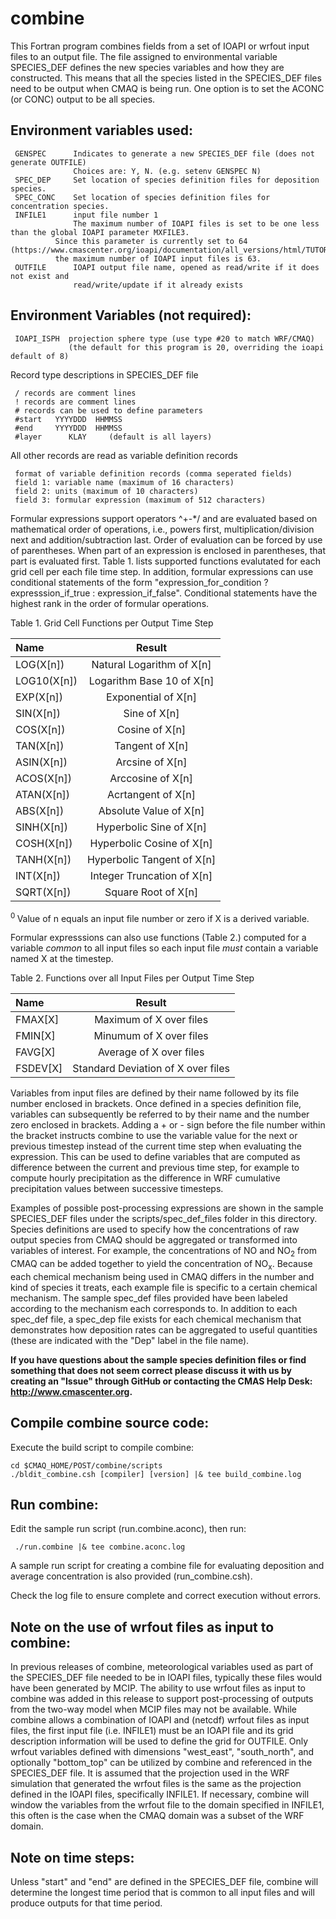 combine
========

This Fortran program combines fields from a set of IOAPI or wrfout input files to an output file.  The file assigned to environmental variable SPECIES_DEF defines the new species variables and how they are constructed.  This means that all the species listed in the SPECIES_DEF files need to be output when CMAQ is being run. One option is  to set the ACONC (or CONC) output to be all species.  

## Environment variables used:

```
 GENSPEC      Indicates to generate a new SPECIES_DEF file (does not generate OUTFILE)
              Choices are: Y, N. (e.g. setenv GENSPEC N)
 SPEC_DEP     Set location of species definition files for deposition species.
 SPEC_CONC    Set location of species definition files for concentration species.
 INFILE1      input file number 1
              The maximum number of IOAPI files is set to be one less than the global IOAPI parameter MXFILE3.
	      Since this parameter is currently set to 64 (https://www.cmascenter.org/ioapi/documentation/all_versions/html/TUTORIAL.html),
	      the maximum number of IOAPI input files is 63.
 OUTFILE      IOAPI output file name, opened as read/write if it does not exist and 
              read/write/update if it already exists
```

## Environment Variables (not required):
```
 IOAPI_ISPH  projection sphere type (use type #20 to match WRF/CMAQ)
             (the default for this program is 20, overriding the ioapi default of 8) 
```
Record type descriptions in SPECIES_DEF file

```
 / records are comment lines
 ! records are comment lines
 # records can be used to define parameters
 #start   YYYYDDD  HHMMSS
 #end     YYYYDDD  HHMMSS
 #layer      KLAY     (default is all layers)
```
All other records are read as variable definition records
```
 format of variable definition records (comma seperated fields)
 field 1: variable name (maximum of 16 characters)
 field 2: units (maximum of 10 characters)
 field 3: formular expression (maximum of 512 characters)
 ```

Formular expressions support operators ^+-\*/ and are evaluated based on mathematical order of operations, i.e., powers first, multiplication/division next and addition/subtraction last. Order of evaluation can be forced by use of parentheses. When part of an expression is enclosed in parentheses, that part is evaluated first.   Table 1. lists supported functions evalutated for each grid cell per each file time step. In addition, formular expressions can use conditional statements of the form "expression_for_condition ? expresssion_if_true :  expression_if_false". Conditional statements have the highest rank in the order of formular operations.

Table 1. Grid Cell Functions per Output Time Step 

| Name         |Result                     |    
|:-------------|:-------------------------:|    
| LOG(X[n])    |Natural Logarithm of X[n]   |    
| LOG10(X[n])  |Logarithm Base 10 of X[n]  |    
| EXP(X[n])    |Exponential of X[n]        |    
| SIN(X[n])    |Sine of X[n]               |    
| COS(X[n])    |Cosine of X[n]             |     
| TAN(X[n])    |Tangent of X[n]            |     
| ASIN(X[n])   |Arcsine of X[n]            |     
| ACOS(X[n])   |Arccosine of X[n]          |     
| ATAN(X[n])   |Acrtangent of X[n]         |    
| ABS(X[n])    |Absolute Value of X[n]     |    
| SINH(X[n])   |Hyperbolic Sine of X[n]    |    
| COSH(X[n])   |Hyperbolic Cosine of X[n]  |    
| TANH(X[n])   |Hyperbolic Tangent of X[n] |   
| INT(X[n])    |Integer Truncation of X[n] |  
| SQRT(X[n])   |Square Root of X[n]        | 
 
 <sup> 0 </sup> Value of n equals an input file number or zero if X is a derived variable.

Formular expresssions can also use functions (Table 2.) computed for a variable *common* to all input files so each input file *must* contain a variable named X at the timestep.

Table 2. Functions over all Input Files per Output Time Step    

| Name       |Result                             |    
|:-----------|:---------------------------------:|    
| FMAX[X]    |Maximum of X over files            |    
| FMIN[X]    |Minumum of X over files            |     
| FAVG[X]    |Average of X over files            |     
| FSDEV[X]   |Standard Deviation of X over files |    

Variables from input files are defined by their name followed by its file number enclosed in brackets. Once defined in a species definition file, variables can subsequently be referred to by their name and the number zero enclosed in brackets. Adding a + or - sign before the file number within the bracket instructs combine to use the variable value for the next or previous timestep instead of the current time step when evaluating the expression. This can be used to define variables that are computed as difference between the current and previous time step, for example to compute hourly precipitation as the difference in WRF cumulative precipitation values between successive timesteps.

Examples of possible post-processing expressions are shown in the sample SPECIES_DEF files under the scripts/spec_def_files folder in this directory. Species definitions are used to specify how the concentrations of raw output species from CMAQ should be aggregated or transformed into variables of interest. For example, the concentrations of NO and NO<sub>2</sub> from CMAQ can be added together to yield the concentration of NO<sub>x</sub>. Because each chemical mechanism being used in CMAQ differs in the number and kind of species it treats, each example file is specific to a certain chemical mechanism. The sample spec_def files provided have been labeled according to the mechanism each corresponds to. In addition to each spec_def file, a spec_dep file exists for each chemical mechanism that demonstrates how deposition rates can be aggregated to useful quantities (these are indicated with the "Dep" label in the file name).

**If you have questions about the sample species definition files or find something that does not seem correct please discuss it with us by creating an "Issue" through GitHub or contacting the CMAS Help Desk: http://www.cmascenter.org.**

## Compile combine source code:

Execute the build script to compile combine:

```
cd $CMAQ_HOME/POST/combine/scripts
./bldit_combine.csh [compiler] [version] |& tee build_combine.log
```

## Run combine:
Edit the sample run script (run.combine.aconc), then run:
```
 ./run.combine |& tee combine.aconc.log
```
A sample run script for creating a combine file for evaluating deposition and average concentration is also provided (run_combine.csh). 

Check the log file to ensure complete and correct execution without errors.

## Note on the use of wrfout files as input to combine:
In previous releases of combine, meteorological variables used as part of the SPECIES_DEF file needed to be in IOAPI files, typically these files would have been generated by MCIP. The ability to use wrfout files as input to combine was added in this release to support post-processing of outputs from the two-way model when MCIP files may not be available.  While combine allows a combination of IOAPI and (netcdf) wrfout files as input files, the first input file (i.e. INFILE1) must be an IOAPI file and its grid description information will be used to define the grid for OUTFILE. Only wrfout variables defined with dimensions "west_east", "south_north", and optionally "bottom_top" can be utilized by combine and referenced in the SPECIES_DEF file. It is assumed that the projection used in the WRF simulation that generated the wrfout files is the same as the projection defined in the IOAPI files, specifically INFILE1. If necessary, combine will window the variables from the wrfout file to the domain specified in INFILE1, this often is the case when the CMAQ domain was a subset of the WRF domain. 

## Note on time steps:
Unless "start" and "end" are defined in the SPECIES_DEF file, combine will determine the longest time period that is common to all input files and will produce outputs for that time period.

